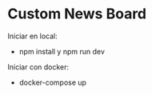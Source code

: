 # Custom News Board

Iniciar en local: 
- npm install y npm run dev
  
Iniciar con docker:
- docker-compose up